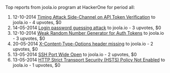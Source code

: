 Top reports from joola.io program at HackerOne for period all:

1. 12-10-2014 [Timing Attack Side-Channel on API Token Verification](https://hackerone.com/reports/31167) to joola.io - 4 upvotes, $0
2. 14-05-2014 [Login password guessing attack](https://hackerone.com/reports/12042) to joola.io - 3 upvotes, $0
3. 12-10-2014 [Weak Random Number Generator for Auth Tokens](https://hackerone.com/reports/31166) to joola.io - 3 upvotes, $0
4. 20-05-2014 [X-Content-Type-Options header missing](https://hackerone.com/reports/12613) to joola.io - 2 upvotes, $0
5. 13-05-2014 [SSH Port Wide Open](https://hackerone.com/reports/11951) to joola.io - 2 upvotes, $0
6. 13-05-2014 [HTTP Strict Transport Security (HSTS) Policy Not Enabled](https://hackerone.com/reports/11945) to joola.io - 1 upvotes, $0
